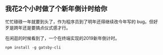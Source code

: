 我花2个小时做了个新年倒计时给你
---

忙忙碌碌一年就要到头了，作为程序员到了明年还得继续改今年写的 bug。但好歹是跨年还是要搞点仪式感才行。

在闲逛的时候看到了，一个在终端实现的2019新年倒计时。

```
npm install -g gatsby-cli
```
<!--stackedit_data:
eyJoaXN0b3J5IjpbLTExNzk4MDY1MzgsMTQ0MzkwNDI0OF19
-->